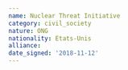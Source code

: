 ```yaml
---
name: Nuclear Threat Initiative
category: civil_society
nature: ONG
nationality: Etats-Unis
alliance: 
date_signed: '2018-11-12'
---
```

    